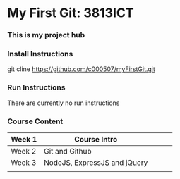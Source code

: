 # My First Git: 3813ICT

### This is my project hub

### Install Instructions

git cline https://github.com/c000507/myFirstGit.git

### Run Instructions

There are currently no run instructions

### Course Content

| Week 1 | Course Intro                 |   |   |   |
|--------|------------------------------|---|---|---|
| Week 2 | Git and Github               |   |   |   |
| Week 3 | NodeJS, ExpressJS and jQuery |   |   |   |
|        |                              |   |   |   |
